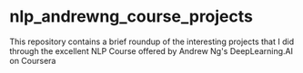# nlp_andrewng_course_projects
This repository contains a brief roundup of the interesting projects that I did through the excellent NLP Course offered by Andrew Ng's DeepLearning.AI on Coursera
